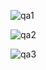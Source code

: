 ![qa1](https://github.com/user-attachments/assets/ee53d9db-7a91-47cd-8d72-28169a643e86)



![qa2](https://github.com/user-attachments/assets/f2f3e0bc-90b3-409f-91bb-aa1942f56355)



![qa3](https://github.com/user-attachments/assets/ccbacf12-2758-4b0a-9c94-8167ae79314e)

